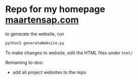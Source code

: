 # Repo for my homepage [maartensap.com](http://maartensap.com)

to generate the website, run 
```python
python3 generateWebsite.py
```

To make changes to website, edit the HTML files under `html/`

Remaining to-dos:
- add all project websites to the repo